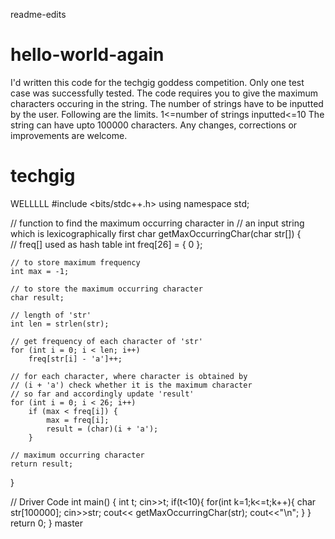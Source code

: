readme-edits
# hello-world-again
I'd written this code for the techgig goddess competition. Only one test case was successfully tested. 
The code requires you to give the maximum characters occuring in the string. The number of strings have to be inputted by the user. Following are the limits.
1<=number of strings inputted<=10
The string can have upto 100000 characters.
Any changes, corrections or improvements are welcome.

# techgig
WELLLLL
#include <bits/stdc++.h> 
using namespace std; 
  
// function to find the maximum occurring character in 
// an input string which is lexicographically first 
char getMaxOccurringChar(char str[]) 
{   
    // freq[] used as hash table 
    int freq[26] = { 0 }; 
  
    // to store maximum frequency 
    int max = -1; 
  
    // to store the maximum occurring character 
    char result; 
  
    // length of 'str' 
    int len = strlen(str); 
  
    // get frequency of each character of 'str' 
    for (int i = 0; i < len; i++) 
        freq[str[i] - 'a']++; 
  
    // for each character, where character is obtained by 
    // (i + 'a') check whether it is the maximum character 
    // so far and accordingly update 'result' 
    for (int i = 0; i < 26; i++) 
        if (max < freq[i]) { 
            max = freq[i]; 
            result = (char)(i + 'a'); 
        } 
  
    // maximum occurring character 
    return result; 
} 
  
// Driver Code 
int main() 
{ 
    int t;
    cin>>t;
    if(t<10){
    for(int k=1;k<=t;k++){
    char str[100000];
    cin>>str;
    cout<< getMaxOccurringChar(str);
    cout<<"\n";
    }
    }
    return 0; 
    }
master
